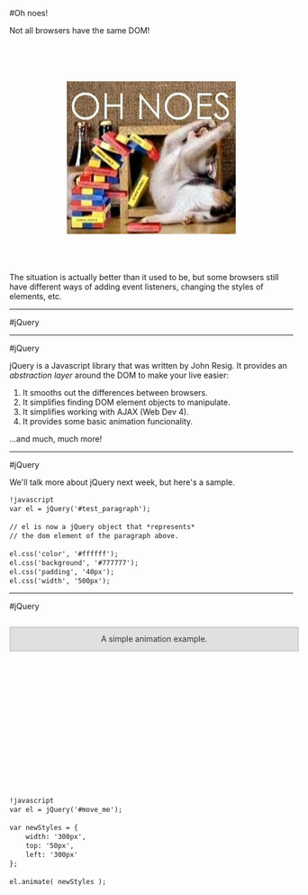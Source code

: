#Oh noes!

Not all browsers have the same DOM!

<div style="text-align: center">
<br /><br /><br /><br />
<img src="img/Oh_noes_by_MichelleBurnette.jpg" />
<br /><br /><br /><br />
</div>

The situation is actually better than it used to be, but some browsers still have different ways of adding event listeners, changing the styles of elements, etc.

---
#jQuery

---
#jQuery

jQuery is a Javascript library that was written by John Resig. It provides an _abstraction layer_ around the DOM to make your live easier:

1. It smooths out the differences between browsers.
2. It simplifies finding DOM element objects to manipulate.
3. It simplifies working with AJAX (Web Dev 4).
4. It provides some basic animation funcionality.

...and much, much more!

---
#jQuery

<p id="test_paragraph">We'll talk more about jQuery next week, but here's a sample.</p>

    !javascript
    var el = jQuery('#test_paragraph');

    // el is now a jQuery object that *represents* 
    // the dom element of the paragraph above.

    el.css('color', '#ffffff');
    el.css('background', '#777777');
    el.css('padding', '40px');
    el.css('width', '500px');

---
#jQuery

<div style="height: 300px; position: relative;">
  <p style="position: absolute; text-align: center; width: 500px; height: 30px; line-height: 30px; padding: 5px; color: #333; background: #e0e0e0; border: solid 2px #ccc" id="move_me">A simple animation example.</p>
</div>

    !javascript
    var el = jQuery('#move_me');

    var newStyles = {
        width: '300px',
        top: '50px',
        left: '300px'
    };

    el.animate( newStyles );

